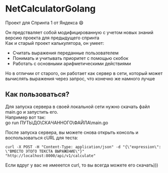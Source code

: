 # NetCalculatorGolang
Проект для Спринта 1 от Яндекса :smile:

Он предстваляет собой модифицированную с учетом новых знаний версию проекта для предыдущего спринта  
Как и старый проект калькулятора, он умеет:
- Считать выражения переданные пользователем
- Понимать и учитывать приоритет с помощью скобок
- Работать с основными арифметическими действиями

Но в отличии от старого, он работает как сервер в сети, который может вычислять выражения через запрос, что конечно же намного лучше

## Как пользоваться?

Для запуска сервера в своей локальной сети нужно скачать файл main.go и запустить его.  
Например вот так:  
go run ПУТЬ\ДО\СКАЧАННОГО\ФАЙЛА\main.go  

После запуска сервера, вы можете снова открыть консоль и воспользоваться cURL для теста:  

```curl -X POST -H "Content-Type: application/json" -d "{\"expression\": \"ВМЕСТО ЭТОГО ТЕКСТА ВЫРАЖЕНИЕ\"}" "http://localhost:8000/api/v1/calculate"```  

Если вдруг у вас не имееется curl, то вы всегда можете его скачать)))